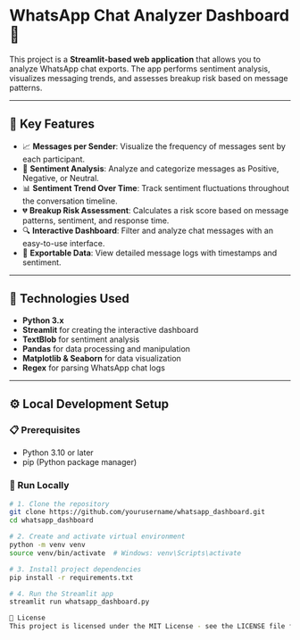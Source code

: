 # WhatsApp Chat Analyzer Dashboard 📱

This project is a **Streamlit-based web application** that allows you to analyze WhatsApp chat exports. The app performs sentiment analysis, visualizes messaging trends, and assesses breakup risk based on message patterns.

---

## 🔑 Key Features

- 📈 **Messages per Sender**: Visualize the frequency of messages sent by each participant.
- 🧠 **Sentiment Analysis**: Analyze and categorize messages as Positive, Negative, or Neutral.
- 📊 **Sentiment Trend Over Time**: Track sentiment fluctuations throughout the conversation timeline.
- 💔 **Breakup Risk Assessment**: Calculates a risk score based on message patterns, sentiment, and response time.
- 🔍 **Interactive Dashboard**: Filter and analyze chat messages with an easy-to-use interface.
- 📂 **Exportable Data**: View detailed message logs with timestamps and sentiment.

---

## 🧰 Technologies Used

- **Python 3.x**
- **Streamlit** for creating the interactive dashboard
- **TextBlob** for sentiment analysis
- **Pandas** for data processing and manipulation
- **Matplotlib & Seaborn** for data visualization
- **Regex** for parsing WhatsApp chat logs

---

## ⚙️ Local Development Setup

### 📋 Prerequisites

- Python 3.10 or later
- pip (Python package manager)

### 🧪 Run Locally

```bash
# 1. Clone the repository
git clone https://github.com/yourusername/whatsapp_dashboard.git
cd whatsapp_dashboard

# 2. Create and activate virtual environment
python -m venv venv
source venv/bin/activate  # Windows: venv\Scripts\activate

# 3. Install project dependencies
pip install -r requirements.txt

# 4. Run the Streamlit app
streamlit run whatsapp_dashboard.py

📜 License
This project is licensed under the MIT License - see the LICENSE file for details.

